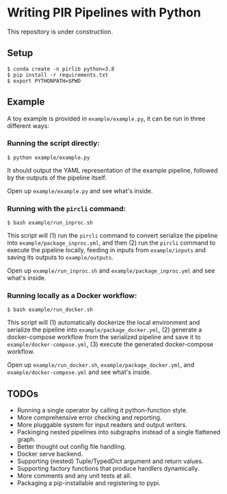 # Writing PIR Pipelines with Python

This repository is under construction.

## Setup

```
$ conda create -n pirlib python=3.8
$ pip install -r requirements.txt
$ export PYTHONPATH=$PWD
```

## Example

A toy example is provided in `example/example.py`,
it can be run in three different ways:

### Running the script directly:

```
$ python example/example.py
```

It should output the YAML representation of the example pipeline,
followed by the outputs of the pipeline itself.

Open up `example/example.py` and see what's inside.

### Running with the `pircli` command:

```
$ bash example/run_inproc.sh
```

This script will (1) run the `pircli` command to convert serialize
the pipeline into `example/package_inproc.yml`, and then (2) run the
`pircli` command to execute the pipeline locally, feeding in inputs
from `example/inputs` and saving its outputs to `example/outputs`.

Open up `example/run_inproc.sh` and `example/package_inproc.yml` and
see what's inside.

### Running locally as a Docker workflow:

```
$ bash example/run_docker.sh
```

This script will (1) automatically dockerize the local environment and
serialize the pipeline into `example/package_docker.yml`, (2) generate
a docker-compose workflow from the serialized pipeline and save it to
`example/docker-compose.yml`, (3) execute the generated docker-compose
workflow.

Open up `example/run_docker.sh`, `example/package_docker.yml`, and
`example/docker-compose.yml` and see what's inside.

## TODOs

- Running a single operator by calling it python-function style.
- More comprehensive error checking and reporting.
- More pluggable system for input readers and output writers.
- Packinging nested pipelines into subgraphs instead of a single flattened graph.
- Better thought out config file handling.
- Docker serve backend.
- Supporting (nested) Tuple/TypedDict argument and return values.
- Supporting factory functions that produce handlers dynamically.
- More comments and any unit tests at all.
- Packaging a pip-installable and registering to pypi.
